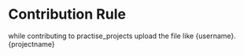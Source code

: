 # Contribution Rule
while contributing to practise_projects upload the file like {username}.{projectname}